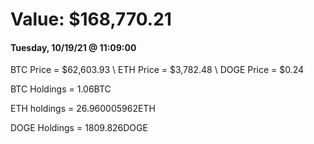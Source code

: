 # Value: $168,770.21

#### Tuesday, 10/19/21 @ 11:09:00 

BTC Price = $62,603.93
\ ETH Price = $3,782.48
\ DOGE Price = $0.24


BTC Holdings = 1.06BTC

 ETH holdings = 26.960005962ETH

 DOGE Holdings = 1809.826DOGE

